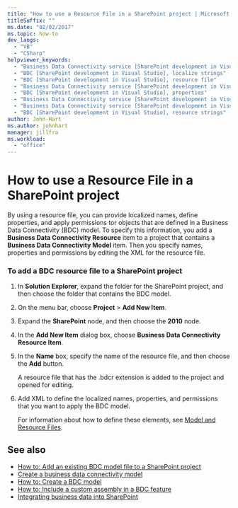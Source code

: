 ```yaml
---
title: "How to use a Resource File in a SharePoint project | Microsoft Docs"
titleSuffix: ""
ms.date: "02/02/2017"
ms.topic: how-to
dev_langs:
  - "VB"
  - "CSharp"
helpviewer_keywords:
  - "Business Data Connectivity service [SharePoint development in Visual Studio], localize strings"
  - "BDC [SharePoint development in Visual Studio], localize strings"
  - "BDC [SharePoint development in Visual Studio], resource file"
  - "Business Data Connectivity service [SharePoint development in Visual Studio], resource strings"
  - "BDC [SharePoint development in Visual Studio], properties"
  - "Business Data Connectivity service [SharePoint development in Visual Studio], properties"
  - "Business Data Connectivity service [SharePoint development in Visual Studio], resource file"
  - "BDC [SharePoint development in Visual Studio], resource strings"
author: John-Hart
ms.author: johnhart
manager: jillfra
ms.workload:
  - "office"
---
```

# How to use a Resource File in a SharePoint project

  By using a resource file, you can provide localized names, define properties, and apply permissions tor objects that are defined in a Business Data Connectivity (BDC) model. To specify this information, you add a **Business Data Connectivity Resource** item to a project that contains a **Business Data Connectivity Model** item. Then you specify names, properties and permissions by editing the XML for the resource file.

### To add a BDC resource file to a SharePoint project

1. In **Solution Explorer**, expand the folder for the SharePoint project, and then choose the folder that contains the BDC model.

2. On the menu bar, choose **Project** > **Add New Item**.

3. Expand the **SharePoint** node, and then choose the **2010** node.

4. In the **Add New Item** dialog box, choose **Business Data Connectivity Resource Item**.

5. In the **Name** box, specify the name of the resource file, and then choose the **Add** button.

     A resource file that has the .bdcr extension is added to the project and opened for editing.

6. Add XML to define the localized names, properties, and permissions that you want to apply the BDC model.

     For information about how to define these elements, see [Model and Resource Files](/previous-versions/office/developer/sharepoint-2010/aa674515(v=office.14)).

## See also
- [How to: Add an existing BDC model file to a SharePoint project](../sharepoint/how-to-add-an-existing-bdc-model-file-to-a-sharepoint-project.md)
- [Create a business data connectivity model](../sharepoint/creating-a-business-data-connectivity-model.md)
- [How to: Create a BDC model](../sharepoint/how-to-create-a-bdc-model.md)
- [How to: Include a custom assembly in a BDC feature](../sharepoint/how-to-include-a-custom-assembly-in-a-bdc-feature.md)
- [Integrating business data into SharePoint](../sharepoint/integrating-business-data-into-sharepoint.md)
